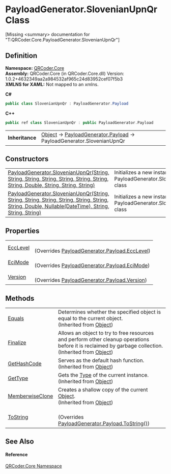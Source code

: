 # PayloadGenerator.SlovenianUpnQr Class


\[Missing &lt;summary&gt; documentation for "T:QRCoder.Core.PayloadGenerator.SlovenianUpnQr"\]



## Definition
**Namespace:** <a href="N_QRCoder_Core.md">QRCoder.Core</a>  
**Assembly:** QRCoder.Core (in QRCoder.Core.dll) Version: 1.0.2+4632349aa2a984532af965c24d83952cef07f5b3  
**XMLNS for XAML:** Not mapped to an xmlns.

**C#**
``` C#
public class SlovenianUpnQr : PayloadGenerator.Payload
```
**C++**
``` C++
public ref class SlovenianUpnQr : public PayloadGenerator.Payload
```

<table><tr><td><strong>Inheritance</strong></td><td><a href="https://learn.microsoft.com/dotnet/api/system.object" target="_blank" rel="noopener noreferrer">Object</a>  →  <a href="T_QRCoder_Core_PayloadGenerator_Payload.md">PayloadGenerator.Payload</a>  →  PayloadGenerator.SlovenianUpnQr</td></tr>
</table>



## Constructors
<table>
<tr>
<td><a href="M_QRCoder_Core_PayloadGenerator_SlovenianUpnQr__ctor_1.md">PayloadGenerator.SlovenianUpnQr(String, String, String, String, String, String, String, String, Double, String, String, String)</a></td>
<td>Initializes a new instance of the PayloadGenerator.SlovenianUpnQr class</td></tr>
<tr>
<td><a href="M_QRCoder_Core_PayloadGenerator_SlovenianUpnQr__ctor.md">PayloadGenerator.SlovenianUpnQr(String, String, String, String, String, String, String, String, Double, Nullable(DateTime), String, String, String)</a></td>
<td>Initializes a new instance of the PayloadGenerator.SlovenianUpnQr class</td></tr>
</table>

## Properties
<table>
<tr>
<td><a href="P_QRCoder_Core_PayloadGenerator_SlovenianUpnQr_EccLevel.md">EccLevel</a></td>
<td><br />(Overrides <a href="P_QRCoder_Core_PayloadGenerator_Payload_EccLevel.md">PayloadGenerator.Payload.EccLevel</a>)</td></tr>
<tr>
<td><a href="P_QRCoder_Core_PayloadGenerator_SlovenianUpnQr_EciMode.md">EciMode</a></td>
<td><br />(Overrides <a href="P_QRCoder_Core_PayloadGenerator_Payload_EciMode.md">PayloadGenerator.Payload.EciMode</a>)</td></tr>
<tr>
<td><a href="P_QRCoder_Core_PayloadGenerator_SlovenianUpnQr_Version.md">Version</a></td>
<td><br />(Overrides <a href="P_QRCoder_Core_PayloadGenerator_Payload_Version.md">PayloadGenerator.Payload.Version</a>)</td></tr>
</table>

## Methods
<table>
<tr>
<td><a href="https://learn.microsoft.com/dotnet/api/system.object.equals#system-object-equals(system-object)" target="_blank" rel="noopener noreferrer">Equals</a></td>
<td>Determines whether the specified object is equal to the current object.<br />(Inherited from <a href="https://learn.microsoft.com/dotnet/api/system.object" target="_blank" rel="noopener noreferrer">Object</a>)</td></tr>
<tr>
<td><a href="https://learn.microsoft.com/dotnet/api/system.object.finalize" target="_blank" rel="noopener noreferrer">Finalize</a></td>
<td>Allows an object to try to free resources and perform other cleanup operations before it is reclaimed by garbage collection.<br />(Inherited from <a href="https://learn.microsoft.com/dotnet/api/system.object" target="_blank" rel="noopener noreferrer">Object</a>)</td></tr>
<tr>
<td><a href="https://learn.microsoft.com/dotnet/api/system.object.gethashcode" target="_blank" rel="noopener noreferrer">GetHashCode</a></td>
<td>Serves as the default hash function.<br />(Inherited from <a href="https://learn.microsoft.com/dotnet/api/system.object" target="_blank" rel="noopener noreferrer">Object</a>)</td></tr>
<tr>
<td><a href="https://learn.microsoft.com/dotnet/api/system.object.gettype" target="_blank" rel="noopener noreferrer">GetType</a></td>
<td>Gets the <a href="https://learn.microsoft.com/dotnet/api/system.type" target="_blank" rel="noopener noreferrer">Type</a> of the current instance.<br />(Inherited from <a href="https://learn.microsoft.com/dotnet/api/system.object" target="_blank" rel="noopener noreferrer">Object</a>)</td></tr>
<tr>
<td><a href="https://learn.microsoft.com/dotnet/api/system.object.memberwiseclone" target="_blank" rel="noopener noreferrer">MemberwiseClone</a></td>
<td>Creates a shallow copy of the current <a href="https://learn.microsoft.com/dotnet/api/system.object" target="_blank" rel="noopener noreferrer">Object</a>.<br />(Inherited from <a href="https://learn.microsoft.com/dotnet/api/system.object" target="_blank" rel="noopener noreferrer">Object</a>)</td></tr>
<tr>
<td><a href="M_QRCoder_Core_PayloadGenerator_SlovenianUpnQr_ToString.md">ToString</a></td>
<td><br />(Overrides <a href="M_QRCoder_Core_PayloadGenerator_Payload_ToString.md">PayloadGenerator.Payload.ToString()</a>)</td></tr>
</table>

## See Also


#### Reference
<a href="N_QRCoder_Core.md">QRCoder.Core Namespace</a>  
